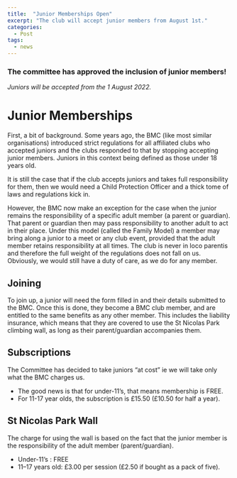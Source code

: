 ```yaml
---
title:  "Junior Memberships Open"
excerpt: "The club will accept junior members from August 1st."
categories:
  - Post
tags:
  - news
---
```


### The committee has approved the inclusion of junior members!
*Juniors will be accepted from the 1 August 2022.*

# Junior Memberships
First, a bit of background. Some years ago, the BMC (like most similar organisations) introduced strict regulations for all affiliated clubs who accepted juniors and the clubs responded to that by stopping accepting junior members. Juniors in this context being defined as those under 18 years old.

It is still the case that if the club accepts juniors and takes full responsibility for them, then we would need a Child Protection Officer and a thick tome of laws and regulations kick in.

However, the BMC now make an exception for the case when the junior remains the responsibility of a specific adult member (a parent or guardian). 
That parent or guardian then may pass responsibility to another adult to act in their place. Under this model (called the Family Model) a member may bring along a junior to a meet or any club event, provided that the adult member retains responsibility at all times.
The club is never in loco parentis and therefore the full weight of the regulations does not fall on us. Obviously, we would still have a duty of care, as we do for any member.

## Joining
To join up, a junior will need the form filled in and their details submitted to the BMC. Once this is done, they become a BMC club member, and are entitled to the same benefits as any other member.
This includes the liability insurance, which means that they are covered to use the St Nicolas Park climbing wall, as long as their parent/guardian accompanies them.

## Subscriptions
The Committee has decided to take juniors “at cost” ie we will take only what the BMC charges us.
- The good news is that for under-11’s, that means membership is FREE.
- For 11-17 year olds, the subscription is £15.50 (£10.50 for half a year).

## St Nicolas Park Wall
The charge for using the wall is based on the fact that the junior member is the responsibility of the adult member (parent/guardian).
- Under-11’s : FREE
- 11–17 years old: £3.00 per session (£2.50 if bought as a pack of five).
